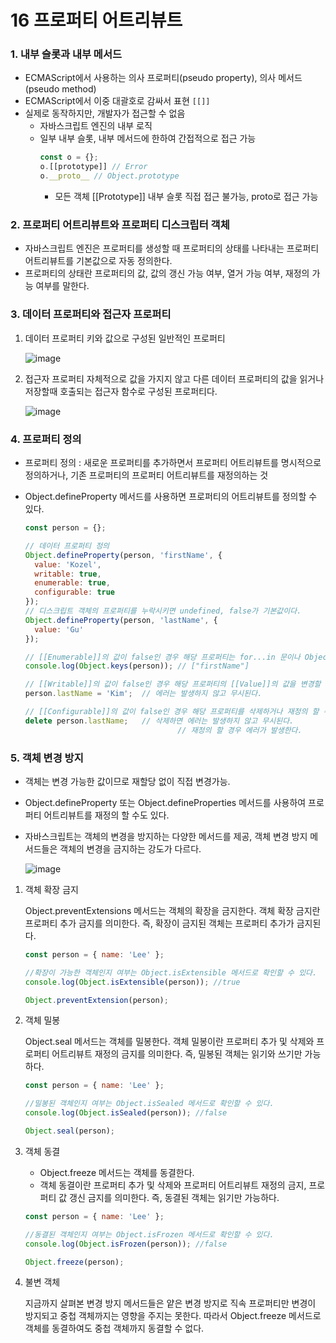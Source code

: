 16 프로퍼티 어트리뷰트
=================
### 1. 내부 슬롯과 내부 메서드
- ECMAScript에서 사용하는 의사 프로퍼티(pseudo property), 의사 메서드(pseudo method)
- ECMAScript에서 이중 대괄호로 감싸서 표현 `[[]]`
- 실제로 동작하지만, 개발자가 접근할 수 없음
  - 자바스크립트 엔진의 내부 로직
  - 일부 내부 슬롯, 내부 메서드에 한하여 간접적으로 접근 가능
    ````js
    const o = {};
    o.[[prototype]] // Error
    o.__proto__ // Object.prototype
    ````
    - 모든 객체 [[Prototype]] 내부 슬롯 직접 접근 불가능, proto로 접근 가능

### 2. 프로퍼티 어트리뷰트와 프로퍼티 디스크립터 객체
- 자바스크립트 엔진은 프로퍼티를 생성할 때 프로퍼티의 상태를 나타내는 프로퍼티 어트리뷰트를 기본값으로 자동 정의한다.
- 프로퍼티의 상태란 프로퍼티의 값, 값의 갱신 가능 여부, 열거 가능 여부, 재정의 가능 여부를 말한다.

### 3. 데이터 프로퍼티와 접근자 프로퍼티
1) 데이터 프로퍼티
   키와 값으로 구성된 일반적인 프로퍼티
      
   ![image](https://github.com/hyeonseok98/js-deep-dive-study/assets/144431560/1c8a4a2c-c5c9-4254-bab6-87e7e30f141b)

2) 접근자 프로퍼티
   자체적으로 값을 가지지 않고 다른 데이터 프로퍼티의 값을 읽거나 저장할때 호출되는 접근자 함수로 구성된 프로퍼티다.

   ![image](https://github.com/hyeonseok98/js-deep-dive-study/assets/144431560/4d67625b-efdd-4331-8c4c-2b2f421d48f3)

### 4. 프로퍼티 정의
- 프로퍼티 정의 : 새로운 프로퍼티를 추가하면서 프로퍼티 어트리뷰트를 명시적으로 정의하거나, 기존 프로퍼티의 프로퍼티 어트리뷰트를 재정의하는 것
- Object.defineProperty 메서드를 사용하면 프로퍼티의 어트리뷰트를 정의할 수 있다.
  
  ````js
  const person = {};

  // 데이터 프로퍼티 정의
  Object.defineProperty(person, 'firstName', {
    value: 'Kozel',
    writable: true,
    enumerable: true,
    configurable: true
  });
  // 디스크립트 객체의 프로퍼티를 누락시키면 undefined, false가 기본값이다.
  Object.defineProperty(person, 'lastName', {
    value: 'Gu'
  });

  // [[Enumerable]]의 값이 false인 경우 해당 프로퍼티는 for...in 문이나 Object.keys 등으로 열거할 수 없다.
  console.log(Object.keys(person));	// ["firstName"]

  // [[Writable]]의 값이 false인 경우 해당 프로퍼티의 [[Value]]의 값을 변경할 수 없다.
  person.lastName = 'Kim';	// 에러는 발생하지 않고 무시된다.

  // [[Configurable]]의 값이 false인 경우 해당 프로퍼티를 삭제하거나 재정의 할 수 없다.
  delete person.lastName;	// 삭제하면 에러는 발생하지 않고 무시된다.
              						// 재정의 할 경우 에러가 발생한다.
  ````

### 5. 객체 변경 방지
- 객체는 변경 가능한 값이므로 재할당 없이 직접 변경가능.
- Object.defineProperty 또는 Object.defineProperties 메서드를 사용하여 프로퍼티 어트리뷰트를 재정의 할 수도 있다.
- 자바스크립트는 객체의 변경을 방지하는 다양한 메서드를 제공, 객체 변경 방지 메서드들은 객체의 변경을 금지하는 강도가 다르다.

  ![image](https://github.com/hyeonseok98/js-deep-dive-study/assets/144431560/b9eca542-bc3e-46eb-943a-e579060e27da)

1) 객체 확장 금지
   
   Object.preventExtensions 메서드는 객체의 확장을 금지한다. 객체 확장 금지란 프로퍼티 추가 금지를 의미한다. 즉, 확장이 금지된 객체는 프로퍼티 추가가 금지된다.

   ````js
   const person = { name: 'Lee' };

   //확장이 가능한 객체인지 여부는 Object.isExtensible 메서드로 확인할 수 있다.
   console.log(Object.isExtensible(person)); //true

   Object.preventExtension(person);
   ````

2) 객체 밀봉

   Object.seal 메서드는 객체를 밀봉한다. 객체 밀봉이란 프로퍼티 추가 및 삭제와 프로퍼티 어트리뷰트 재정의 금지를 의미한다. 즉, 밀봉된 객체는 읽기와 쓰기만 가능하다.

   ````js
   const person = { name: 'Lee' };

   //밀봉된 객체인지 여부는 Object.isSealed 메서드로 확인할 수 있다.
   console.log(Object.isSealed(person)); //false

   Object.seal(person);
   ````

3) 객체 동결

   - Object.freeze 메서드는 객체를 동결한다.
   - 객체 동결이란 프로퍼티 추가 및 삭제와 프로퍼티 어트리뷰트 재정의 금지, 프로퍼티 값 갱신 금지를 의미한다. 즉, 동결된 객체는 읽기만 가능하다.
  
   ````js
   const person = { name: 'Lee' };

   //동결된 객체인지 여부는 Object.isFrozen 메서드로 확인할 수 있다.
   console.log(Object.isFrozen(person)); //false

   Object.freeze(person);
   ````

4) 불변 객체

    지금까지 살펴본 변경 방지 메서드들은 얕은 변경 방지로 직속 프로퍼티만 변경이 방지되고 중첩 객체까지는 영향을 주지는 못한다. 
    따라서 Object.freeze 메서드로 객체를 동결하여도 중첩 객체까지 동결할 수 없다.

   
   
